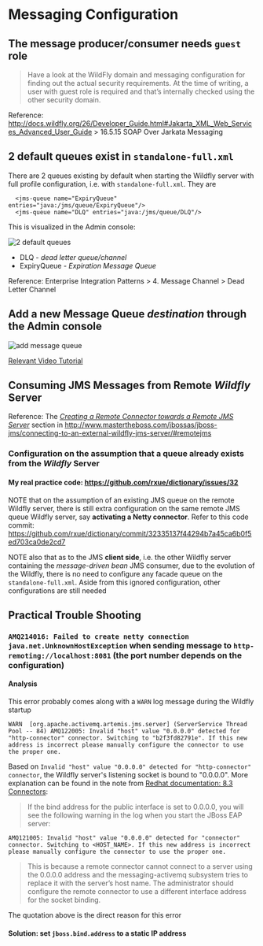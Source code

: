 # Messaging Configuration
## The message producer/consumer needs `guest` role

> Have a look at the WildFly domain and messaging configuration for finding out the actual security requirements. At the time of writing, a user with guest role is required and that’s internally checked using the other security domain. 

Reference: http://docs.wildfly.org/26/Developer_Guide.html#Jakarta_XML_Web_Services_Advanced_User_Guide > 16.5.15 SOAP Over Jarkata Messaging

## 2 default queues exist in `standalone-full.xml`
There are 2 queues existing by default when starting the Wildfly server with full profile configuration, i.e. with `standalone-full.xml`. They are

```
  <jms-queue name="ExpiryQueue" entries="java:/jms/queue/ExpiryQueue"/>
  <jms-queue name="DLQ" entries="java:/jms/queue/DLQ"/>
```

This is visualized in the Admin console:

![2 default queues](https://user-images.githubusercontent.com/3033388/174456874-0c0d403c-68e0-45a5-b6f7-7a339b4e162f.png)

 * DLQ - *dead letter queue/channel*
 * ExpiryQueue - *Expiration Message Queue*

Reference: Enterprise Integration Patterns > 4. Message Channel > Dead Letter Channel


## Add a new Message Queue *destination* through the Admin console
![add message queue](https://user-images.githubusercontent.com/3033388/174456532-652f455a-cbe4-4914-8b5f-34c148636db1.png)

[Relevant Video Tutorial](https://www.youtube.com/watch?v=StqHcny4dGc)

## Consuming JMS Messages from Remote *Wildfly* Server

Reference: The [*Creating a Remote Connector towards a Remote JMS Server*](http://www.mastertheboss.com/jbossas/jboss-jms/connecting-to-an-external-wildfly-jms-server/#remotejms) section in http://www.mastertheboss.com/jbossas/jboss-jms/connecting-to-an-external-wildfly-jms-server/#remotejms 

### Configuration on the assumption that a queue already exists from the *Wildfly* Server
#### My real practice code: https://github.com/rxue/dictionary/issues/32
NOTE that on the assumption of an existing JMS queue on the remote Wildfly server, there is still extra configuration on the same remote JMS queue Wildfly server, say **activating a Netty connector**. Refer to this code commit: https://github.com/rxue/dictionary/commit/32335137f44294b7a45ca6b0f5ed703ca0de2cd7

NOTE also that as to the JMS **client side**, i.e. the other Wildfly server containing the *message-driven bean* JMS consumer, due to the evolution of the Wildfly, there is no need to configure any facade queue on the `standalone-full.xml`. Aside from this ignored configuration, other configurations are still needed

## Practical Trouble Shooting
### `AMQ214016: Failed to create netty connection java.net.UnknownHostException` when sending message to `http-remoting://localhost:8081` (the port number depends on the configuration)
#### Analysis
This error probably comes along with a `WARN` log message during the Wildfly startup

```
WARN  [org.apache.activemq.artemis.jms.server] (ServerService Thread Pool -- 84) AMQ122005: Invalid "host" value "0.0.0.0" detected for "http-connector" connector. Switching to "b2f3fd82791e". If this new address is incorrect please manually configure the connector to use the proper one.
```

Based on `Invalid "host" value "0.0.0.0" detected for "http-connector" connector`, the Wildfly server's listening socket is bound to "0.0.0.0". More explanation can be found in the note from [Redhat documentation: 8.3 Connectors](https://access.redhat.com/documentation/en-us/red_hat_jboss_enterprise_application_platform/7.1/html/configuring_messaging/acceptors_and_connectors#configuring_acceptors_and_connectors):

> If the bind address for the public interface is set to 0.0.0.0, you will see the following warning in the log when you start the JBoss EAP server: 

`AMQ121005: Invalid "host" value "0.0.0.0" detected for "connector" connector. Switching to <HOST_NAME>. If this new address is incorrect please manually configure the connector to use the proper one.`

> This is because a remote connector cannot connect to a server using the 0.0.0.0 address and the messaging-activemq subsystem tries to replace it with the server’s host name. The administrator should configure the remote connector to use a different interface address for the socket binding.

The quotation above is the direct reason for this error

#### Solution: set `jboss.bind.address` to a static IP address

